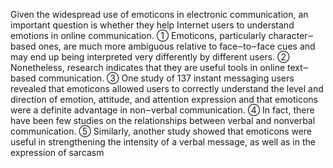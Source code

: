 Given the widespread use of emoticons in electronic
communication, an important question is whether they help
Internet users to understand emotions in online
communication. ① Emoticons, particularly character‒based
ones, are much more ambiguous relative to face‒to‒face cues
and may end up being interpreted very differently by
different users. ② Nonetheless, research indicates that they
are useful tools in online text‒based communication. ③ One
study of 137 instant messaging users revealed that
emoticons allowed users to correctly understand the level
and direction of emotion, attitude, and attention expression
and that emoticons were a definite advantage in non‒verbal
communication. ④ In fact, there have been few studies on
the relationships between verbal and nonverbal communication.
⑤ Similarly, another study showed that emoticons were
useful in strengthening the intensity of a verbal message, as
well as in the expression of sarcasm
